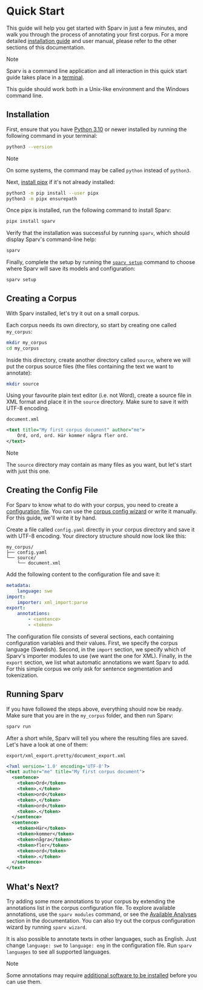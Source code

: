 # Quick Start

This guide will help you get started with Sparv in just a few minutes, and walk you through the process of annotating
your first corpus. For a more detailed [installation guide](installation-and-setup.md) and
user manual, please refer to the other sections of this documentation.

> [!NOTE]
>
> Sparv is a command line application and all interaction in this quick start guide takes place in a
> [terminal](https://en.wikipedia.org/wiki/Terminal_emulator).
>
> This guide should work both in a Unix-like environment and the Windows command line.

## Installation

First, ensure that you have [Python 3.10](https://python.org/) or newer installed by running the following
command in your terminal:

```sh
python3 --version
```

> [!NOTE]
> On some systems, the command may be called `python` instead of `python3`.

Next, [install pipx](https://pipx.pypa.io/stable/installation/) if it's not already installed:

```sh
python3 -m pip install --user pipx
python3 -m pipx ensurepath
```

Once pipx is installed, run the following command to install Sparv:

```sh
pipx install sparv
```

Verify that the installation was successful by running `sparv`, which should display Sparv's command-line help:

```sh
sparv
```

Finally, complete the setup by running the [`sparv setup`](installation-and-setup.md#sparv-data-directory) command to
choose where Sparv will save its models and configuration:

```sh
sparv setup
```

## Creating a Corpus

With Sparv installed, let's try it out on a small corpus.

Each corpus needs its own directory, so start by creating one called `my_corpus`:

```sh
mkdir my_corpus
cd my_corpus
```

Inside this directory, create another directory called `source`, where we will put the corpus source files (the files
containing the text we want to annotate):

```sh
mkdir source
```

Using your favourite plain text editor (i.e. not Word), create a source file in XML format and place it in the `source`
directory. Make sure to save it with UTF-8 encoding.

`document.xml`

```xml
<text title="My first corpus document" author="me">
    Ord, ord, ord. Här kommer några fler ord.
</text>
```

> [!NOTE]
> The `source` directory may contain as many files as you want, but let's start with just this one.

## Creating the Config File

For Sparv to know what to do with your corpus, you need to create a [configuration file](corpus-configuration.md).
You can use the [corpus config wizard](corpus-configuration.md#corpus-config-wizard) or write it manually. For this
guide, we'll write it by hand.

Create a file called `config.yaml` directly in your corpus directory and save it with UTF-8 encoding. Your directory
structure should now look like this:

```text
my_corpus/
├── config.yaml
└── source/
    └── document.xml
```

Add the following content to the configuration file and save it:

```yaml
metadata:
    language: swe
import:
    importer: xml_import:parse
export:
    annotations:
        - <sentence>
        - <token>
```

The configuration file consists of several sections, each containing configuration variables and their values. First,
we specify the corpus language (Swedish). Second, in the `import` section, we specify which of
Sparv's importer modules to use (we want the one for XML). Finally, in the `export` section, we list what
automatic annotations we want Sparv to add. For this simple corpus we only ask for sentence segmentation and
tokenization.

## Running Sparv

If you have followed the steps above, everything should now be ready. Make sure that you are in the `my_corpus` folder,
and then run Sparv:

```sh
sparv run
```

After a short while, Sparv will tell you where the resulting files are saved. Let's have a look at one of them:

`export/xml_export.pretty/document_export.xml`

```xml
<?xml version='1.0' encoding='UTF-8'?>
<text author="me" title="My first corpus document">
  <sentence>
    <token>Ord</token>
    <token>,</token>
    <token>ord</token>
    <token>,</token>
    <token>ord</token>
    <token>.</token>
  </sentence>
  <sentence>
    <token>Här</token>
    <token>kommer</token>
    <token>några</token>
    <token>fler</token>
    <token>ord</token>
    <token>.</token>
  </sentence>
</text>
```

## What's Next?

Try adding some more annotations to your corpus by extending the annotations list in the corpus configuration file. To
explore available annotations, use the `sparv modules` command, or see the [Available Analyses](available-analyses.md)
section in the documentation. You can also try out the corpus configuration wizard by running `sparv wizard`.

It is also possible to annotate texts in other languages, such as English. Just change `language: swe` to
`language: eng` in the configuration file. Run `sparv languages` to see all supported languages.

> [!NOTE]
> Some annotations may require
> [additional software to be installed](installation-and-setup.md#installing-additional-third-party-software)
> before you can use them.

